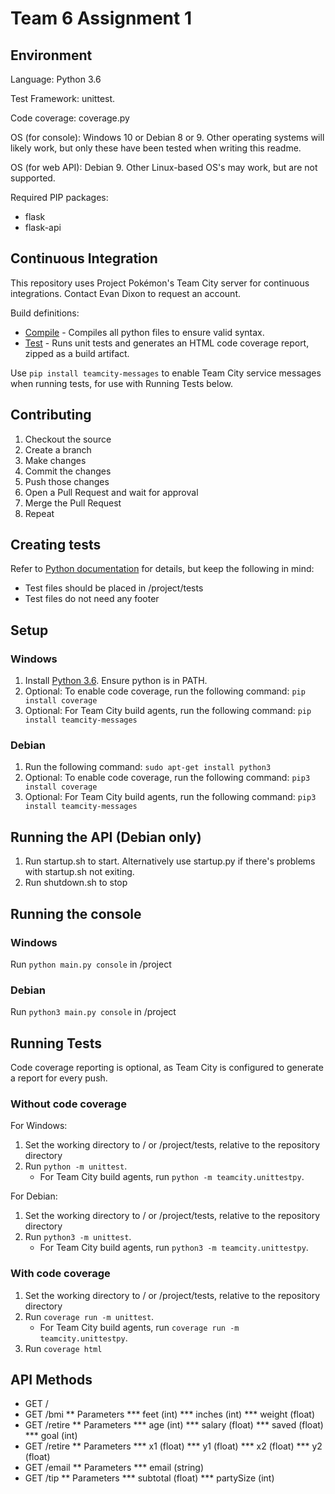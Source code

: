 # Team 6 Assignment 1

## Environment

Language: Python 3.6

Test Framework: unittest.

Code coverage: coverage.py

OS (for console): Windows 10 or Debian 8 or 9. Other operating systems will likely work, but only these have been tested when writing this readme.

OS (for web API): Debian 9. Other Linux-based OS's may work, but are not supported.

Required PIP packages:
* flask
* flask-api

## Continuous Integration

This repository uses Project Pokémon's Team City server for continuous integrations. Contact Evan Dixon to request an account.

Build definitions:
* [Compile](https://teamcity.projectpokemon.org/viewType.html?buildTypeId=EvandixonPrivate_Team6Assignment1_Compile) - Compiles all python files to ensure valid syntax.
* [Test](https://teamcity.projectpokemon.org/viewType.html?buildTypeId=EvandixonPrivate_Team6Assignment1_Test) - Runs unit tests and generates an HTML code coverage report, zipped as a build artifact.

Use `pip install teamcity-messages` to enable Team City service messages when running tests, for use with Running Tests below.

## Contributing

1. Checkout the source
2. Create a branch
3. Make changes
4. Commit the changes
5. Push those changes
6. Open a Pull Request and wait for approval
7. Merge the Pull Request
8. Repeat

## Creating tests

Refer to [Python documentation](https://docs.python.org/3.6/library/unittest.html) for details, but keep the following in mind:
* Test files should be placed in /project/tests
* Test files do not need any footer

## Setup

### Windows

1. Install [Python 3.6](https://www.python.org/downloads/). Ensure python is in PATH.
2. Optional: To enable code coverage, run the following command: `pip install coverage`
3. Optional: For Team City build agents, run the following command: `pip install teamcity-messages`

### Debian

1. Run the following command: `sudo apt-get install python3`
2. Optional: To enable code coverage, run the following command: `pip3 install coverage`
3. Optional: For Team City build agents, run the following command: `pip3 install teamcity-messages`

## Running the API (Debian only)

1. Run startup.sh to start. Alternatively use startup.py if there's problems with startup.sh not exiting.
2. Run shutdown.sh to stop

## Running the console

### Windows

Run `python main.py console` in /project

### Debian

Run `python3 main.py console` in /project

## Running Tests

Code coverage reporting is optional, as Team City is configured to generate a report for every push.

### Without code coverage

For Windows:

1. Set the working directory to / or /project/tests, relative to the repository directory
2. Run `python -m unittest`.
    * For Team City build agents, run `python -m teamcity.unittestpy`.

For Debian:

1. Set the working directory to / or /project/tests, relative to the repository directory
2. Run `python3 -m unittest`.
    * For Team City build agents, run `python3 -m teamcity.unittestpy`.

### With code coverage

1. Set the working directory to / or /project/tests, relative to the repository directory
2. Run `coverage run -m unittest`.
    * For Team City build agents, run `coverage run -m teamcity.unittestpy`.
3. Run `coverage html`

## API Methods
* GET /
* GET /bmi
** Parameters
*** feet (int)
*** inches (int)
*** weight (float)
* GET /retire
** Parameters
*** age (int)
*** salary (float)
*** saved (float)
*** goal (int)
* GET /retire
** Parameters
*** x1 (float)
*** y1 (float)
*** x2 (float)
*** y2 (float)
* GET /email
** Parameters
*** email (string)
* GET /tip
** Parameters
*** subtotal (float)
*** partySize (int)